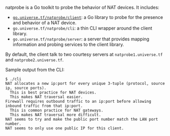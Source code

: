 natprobe is a Go toolkit to probe the behavior of NAT devices. It includes:

 - [`go.universe.tf/natprobe/client`](https://godoc.org/go.universe.tf/natprobe/client):
   a Go library to probe for the presence and behavior of a NAT
   device.
 - `go.universe.tf/natprobe/cli`: a thin CLI wrapper around the client
   library.
 - `go.universe.tf/natprobe/server`: a server that provides mapping
   information and probing services to the client library.

By default, the client talk to two courtesy servers at
`natprobe1.universe.tf` and `natprobe2.universe.tf`.

Sample output from the CLI:

```
$ ./cli
NAT allocates a new ip:port for every unique 3-tuple (protocol, source ip, source ports).
  This is best practice for NAT devices.
  This makes NAT traversal easier.
Firewall requires outbound traffic to an ip:port before allowing inbound traffic from that ip:port.
  This is common practice for NAT gateways.
  This makes NAT traversal more difficult.
NAT seems to try and make the public port number match the LAN port number.
NAT seems to only use one public IP for this client.
```
